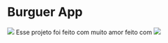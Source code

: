 # Burguer App 
<img src="../assets/index.png">
Esse projeto foi feito com muito amor feito com 
<img src="https://img.shields.io/badge/HTML5-E34F26?style=for-the-badge&logo=html5&logoColor=white" />
